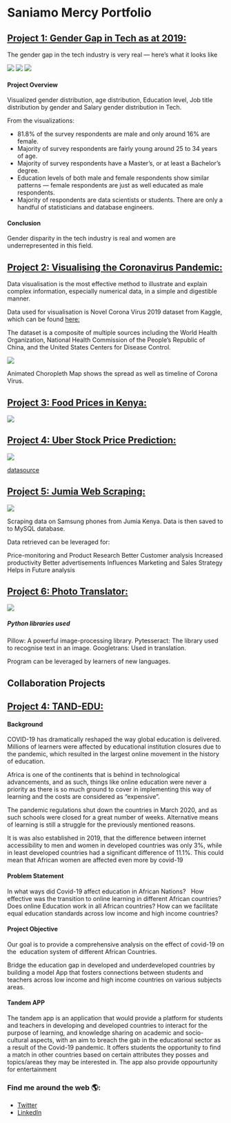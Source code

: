 # Saniamo Mercy Portfolio

## [Project 1: Gender Gap in Tech as at 2019:](https://github.com/saniamo/Gender_Gap_in_Tech/blob/main/Gender%20gap%20in%20tech.ipynb) 
The gender gap in the tech industry is very real — here’s what it looks like

![](https://raw.githubusercontent.com/saniamo/Gender_Gap_in_Tech/main/newplot%20(1).png)
![](https://raw.githubusercontent.com/saniamo/Gender_Gap_in_Tech/main/newplot%20(2).png)
![](https://raw.githubusercontent.com/saniamo/Gender_Gap_in_Tech/main/newplot.png)

#### Project Overview

Visualized gender distribution, age distribution,  Education level, Job title distribution by gender and Salary gender distribution in Tech.

From the visualizations:
- 81.8% of the survey respondents are male and only around 16% are female.
- Majority of survey respondents are fairly young around 25 to 34 years of age.
- Majority of survey respondents have a Master’s, or at least a Bachelor’s degree.
- Education levels of both male and female respondents show similar patterns — female respondents are just as well educated as male respondents.
- Majority of respondents are data scientists or students. There are only a handful of statisticians and database engineers.

#### Conclusion
Gender disparity in the tech industry is real and women are underrepresented in this field.

## [Project 2: Visualising the Coronavirus Pandemic:](https://github.com/saniamo/covid19visualization/blob/main/Visualizing%20the%20Coronavirus%20Pandemic.ipynb) 
Data visualisation is the most effective method to illustrate and explain complex information, especially numerical data, in a simple and digestible manner.

Data used for visualisation is Novel Corona Virus 2019 dataset from Kaggle, which can be found [here:](https://www.kaggle.com/sudalairajkumar/novel-coronavirus2019-dataset)

The dataset is a composite of multiple sources including the World Health Organization, National Health Commission of the People’s Republic of China, and the United States Centers for Disease Control.

![](https://raw.githubusercontent.com/saniamo/covid19visualization/main/newplot%20(3).png)

Animated Choropleth Map shows the spread as well as timeline of Corona Virus.

## [Project 3: Food Prices in Kenya:](https://public.tableau.com/app/profile/mercy5931/viz/FoodPricesinKenya/FOODPRICESINKENYA) 
![](https://raw.githubusercontent.com/saniamo/food_prices_in_Kenya/main/FOOD%20PRICES%20IN%20KENYA.png)

## [Project 4: Uber Stock Price Prediction:](https://github.com/saniamo/Uber_Stock_Price_Prediction/blob/main/uber.ipynb) 
![](https://raw.githubusercontent.com/saniamo/Uber_Stock_Price_Prediction/main/download.png)

[datasource](https://finance.yahoo.com/quote/UBER/history?p=UBER)

## [Project 5: Jumia Web Scraping:](https://github.com/saniamo/Jumiawebscrapper_db/blob/main/Scraping_Jumia_samsung_mysqlDB.ipynb) 
![](https://raw.githubusercontent.com/saniamo/Jumiawebscrapper_db/main/download%20(1).png)

Scraping data on Samsung phones from Jumia Kenya.
Data is then saved to  to MySQL database.

Data retrieved can be leveraged for:

Price-monitoring and Product Research
Better Customer analysis
Increased productivity
Better advertisements
Influences Marketing and Sales Strategy
Helps in Future analysis

## [Project 6: Photo Translator:](https://github.com/saniamo/photo_translator/blob/main/Text_recognition_and%20_Translator.ipynb) 
![](https://raw.githubusercontent.com/saniamo/photo_translator/main/photo_translator.png)

##### Python libraries used

Pillow: A powerful image-processing library. 
Pytesseract: The library used to recognise text in an image.
Googletrans:  Used in translation.

Program can be leveraged by learners of new languages.

## Collaboration Projects
## [Project 4: TAND-EDU:](https://github.com/Women-Techsters-Fellowship-2021/Tand-Edu-App-Project/tree/main/Tan-Edu%20App%20Project) 
 
#### Background

COVID-19 has dramatically reshaped the way global education is delivered. Millions of learners were affected by educational institution closures due to the pandemic, which resulted in the largest online movement in the history of education.

Africa is one of the continents that is behind in technological advancements, and as such, things like online education were never a priority as there is so much ground to cover in implementing this way of learning and the costs are considered as “expensive”.   

The pandemic regulations shut down the countries in March 2020, and as such schools were closed for a great number of weeks. Alternative means of learning is still a struggle for the previously mentioned reasons. 

It is was also established in 2019, that the difference between internet accessibility to men and women in developed countries was only 3%, while in least developed countries had a significant difference of 11.1%. This could mean that African women are affected even more by covid-19

#### Problem Statement

In what ways did Covid-19 affect education in African Nations?  
How effective was the transition to online learning in different African countries?
Does online Education work in all
African countries?
How can we facilitate equal education standards across low income and high income countries?

#### Project Objective

Our goal is to provide a comprehensive analysis on the effect of covid-19 on the  education system of different African Countries. 

Bridge the education gap in developed and underdeveloped countries by building a model App that fosters connections between students and teachers across low income and high income countries on various subjects areas. 

#### Tandem APP
The tandem app is an application that would provide a platform for students and teachers in developing and developed countries to interact for the purpose of learning, and knowledge sharing on academic and socio-cultural aspects, with an aim to breach the gab in the educational sector as a result of the Covid-19 pandemic. It offers students the opportunity to find a match in other countries based on certain attributes they posses and topics/areas they may be interested in. The app also provide oppourtunity for entertainment





### Find me around the web 🌎:

- <a href="https://www.twitter.com/saniamomercy">
        Twitter
    </a>

- <a href="https://www.linkedin.com/in/saniamomercy">
        LinkedIn
    </a>
